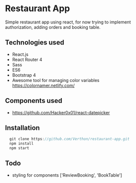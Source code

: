 # Restaurant App

Simple restaurant app using react, for now trying to implement authorization, adding orders and booking table.

## Technologies used

- React.js
- React Router 4
- Sass
- ES6
- Bootstrap 4
- Awesome tool for managing color variables https://colornamer.netlify.com/

## Components used

- https://github.com/Hacker0x01/react-datepicker

## Installation

```javascript
  git clone https://github.com/Verthon/restaurant-app.git
  npm install
  npm start

```

## Todo

- styling for components ['ReviewBooking', 'BookTable']